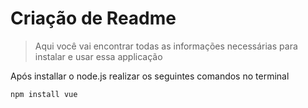 # Criação de Readme #

> Aqui você vai encontrar todas as informações necessárias para instalar e usar essa applicação

Após installar o node.js realizar os seguintes comandos no terminal

```
npm install vue
```
